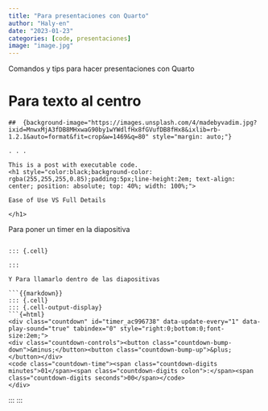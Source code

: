 ```yaml
---
title: "Para presentaciones con Quarto"
author: "Haly-en"
date: "2023-01-23"
categories: [code, presentaciones]
image: "image.jpg"
---
```


Comandos y tips para hacer presentaciones con Quarto

# Para texto al centro
``` {{markdown}}
##  {background-image="https://images.unsplash.com/4/madebyvadim.jpg?ixid=MnwxMjA3fDB8MHxwaG90by1wYWdlfHx8fGVufDB8fHx8&ixlib=rb-1.2.1&auto=format&fit=crop&w=1469&q=80" style="margin: auto;"}

. . .

This is a post with executable code.
<h1 style="color:black;background-color: rgba(255,255,255,0.85);padding:5px;line-height:2em; text-align: center; position: absolute; top: 40%; width: 100%;">

Ease of Use VS Full Details

</h1>

```

Para poner un timer en la diapositiva 

``` {{markdown}}

::: {.cell}

:::

Y Para llamarlo dentro de las diapositivas

```{{markdown}}
::: {.cell}
::: {.cell-output-display}
```{=html}
<div class="countdown" id="timer_ac996738" data-update-every="1" data-play-sound="true" tabindex="0" style="right:0;bottom:0;font-size:2em;">
<div class="countdown-controls"><button class="countdown-bump-down">&minus;</button><button class="countdown-bump-up">&plus;</button></div>
<code class="countdown-time"><span class="countdown-digits minutes">01</span><span class="countdown-digits colon">:</span><span class="countdown-digits seconds">00</span></code>
</div>
```
:::
:::
```

